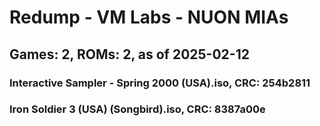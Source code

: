 # Redump - VM Labs - NUON MIAs
## Games: 2, ROMs: 2, as of 2025-02-12

### Interactive Sampler - Spring 2000 (USA).iso, CRC: 254b2811
### Iron Soldier 3 (USA) (Songbird).iso, CRC: 8387a00e
